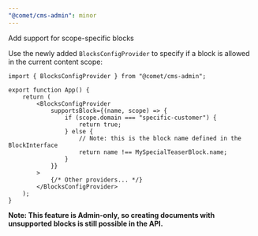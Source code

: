 ```yaml
---
"@comet/cms-admin": minor
---
```


Add support for scope-specific blocks

Use the newly added `BlocksConfigProvider` to specify if a block is allowed in the current content scope:

```tsx title="App.tsx"
import { BlocksConfigProvider } from "@comet/cms-admin";

export function App() {
    return (
        <BlocksConfigProvider
            supportsBlock={(name, scope) => {
                if (scope.domain === "specific-customer") {
                    return true;
                } else {
                    // Note: this is the block name defined in the BlockInterface
                    return name !== MySpecialTeaserBlock.name;
                }
            }}
        >
            {/* Other providers... */}
        </BlocksConfigProvider>
    );
}
```

**Note: This feature is Admin-only, so creating documents with unsupported blocks is still possible in the API.**
